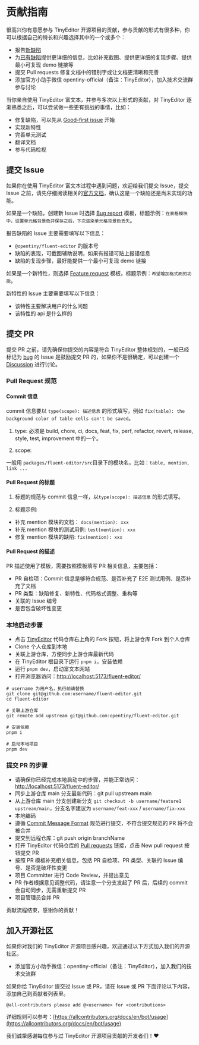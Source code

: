 # 贡献指南

很高兴你有意愿参与 TinyEditor 开源项目的贡献，参与贡献的形式有很多种，你可以根据自己的特长和兴趣选择其中的一个或多个：

- 报告[新缺陷](https://github.com/opentiny/fluent-editor/issues/new?assignees=&labels=%F0%9F%90%9B++bug&projects=&template=bug-report.yml&title=%F0%9F%90%9B+%5BBug%5D%3A+)
- 为[已有缺陷](https://github.com/opentiny/fluent-editor/labels/bug)提供更详细的信息，比如补充截图、提供更详细的复现步骤、提供最小可复现 demo 链接等
- 提交 Pull requests 修复文档中的错别字或让文档更清晰和完善
- 添加官方小助手微信 opentiny-official（备注：TinyEditor），加入技术交流群参与讨论

当你亲自使用 TinyEditor 富文本，并参与多次以上形式的贡献，对 TinyEditor 逐渐熟悉之后，可以尝试做一些更有挑战的事情，比如：

- 修复缺陷，可以先从 [Good-first issue](https://github.com/opentiny/fluent-editor/labels/good%20first%20issue) 开始
- 实现新特性
- 完善单元测试
- 翻译文档
- 参与代码检视

## 提交 Issue

如果你在使用 TinyEditor 富文本过程中遇到问题，欢迎给我们提交 Issue，提交 Issue 之前，请先仔细阅读相关的[官方文档](https://opentiny.github.io/fluent-editor)，确认这是一个缺陷还是尚未实现的功能。

如果是一个缺陷，创建新 Issue 时选择 [Bug report](https://github.com/opentiny/fluent-editor/issues/new?assignees=&labels=%F0%9F%90%9B++bug&projects=&template=bug-report.yml&title=%F0%9F%90%9B+%5BBug%5D%3A+) 模板，标题示例：`在表格模块中，设置单元格背景色并保存之后，下次渲染单元格背景色丢失`。

报告缺陷的 Issue 主要需要填写以下信息：

- `@opentiny/fluent-editor` 的版本号
- 缺陷的表现，可截图辅助说明，如果有报错可贴上报错信息
- 缺陷的复现步骤，最好能提供一个最小可复现 demo 链接

如果是一个新特性，则选择 [Feature request](https://github.com/opentiny/fluent-editor/issues/new?assignees=&labels=%E2%9C%A8+feature&projects=&template=feature-request.yml&title=%E2%9C%A8+%5BFeature%5D%3A+) 模板，标题示例：`希望增加格式刷的功能`。

新特性的 Issue 主要需要填写以下信息：

- 该特性主要解决用户的什么问题
- 该特性的 api 是什么样的

## 提交 PR

提交 PR 之前，请先确保你提交的内容是符合 TinyEditor 整体规划的，一般已经标记为 [bug](https://github.com/opentiny/fluent-editor/labels/bug) 的 Issue 是鼓励提交 PR 的，如果你不是很确定，可以创建一个 [Discussion](https://github.com/opentiny/fluent-editor/discussions) 进行讨论。

### Pull Request 规范

#### Commit 信息

commit 信息要以 `type(scope): 描述信息` 的形式填写，例如 `fix(table): the background color of table cells can't be saved`。

1. type: 必须是 build, chore, ci, docs, feat, fix, perf, refactor, revert, release, style, test, improvement 中的一个。

2. scope:

一般用 `packages/fluent-editor/src`目录下的模块名，比如：`table, mention, link ...`

#### Pull Request 的标题

1. 标题的规范与 commit 信息一样，以`type(scope): 描述信息` 的形式填写。

2. 标题示例:

- 补充 mention 模块的文档： `docs(mention): xxx`
- 补充 mention 模块的测试用例: `test(mention): xxx`
- 修复 mention 模块的缺陷: `fix(mention): xxx`

#### Pull Request 的描述

PR 描述使用了模板，需要按照模板填写 PR 相关信息，主要包括：

- PR 自检项：Commit 信息是够符合规范、是否补充了 E2E 测试用例、是否补充了文档
- PR 类型：缺陷修复、新特性、代码格式调整、重构等
- 关联的 Issue 编号
- 是否包含破坏性变更

### 本地启动步骤

- 点击 [TinyEditor](https://github.com/opentiny/fluent-editor) 代码仓库右上角的 Fork 按钮，将上游仓库 Fork 到个人仓库
- Clone 个人仓库到本地
- 关联上游仓库，方便同步上游仓库最新代码
- 在 TinyEditor 根目录下运行 `pnpm i`，安装依赖
- 运行 `pnpm dev`，启动富文本网站
- 打开浏览器访问：[http://localhost:5173/fluent-editor/](http://localhost:5173/fluent-editor/)

```shell
# username 为用户名，执行前请替换
git clone git@github.com:username/fluent-editor.git
cd fluent-editor

# 关联上游仓库
git remote add upstream git@github.com:opentiny/fluent-editor.git

# 安装依赖
pnpm i

# 启动本地项目
pnpm dev
```

### 提交 PR 的步骤

- 请确保你已经完成本地启动中的步骤，并能正常访问：[http://localhost:5173/fluent-editor/](http://localhost:5173/fluent-editor/)
- 同步上游仓库 main 分支最新代码：git pull upstream main
- 从上游仓库 main 分支创建新分支 `git checkout -b username/feature1 upstream/main`，分支名字建议为 `username/feat-xxx` / `username/fix-xxx`
- 本地编码
- 遵循 [Commit Message Format](https://www.conventionalcommits.org/zh-hans/v1.0.0/) 规范进行提交，不符合提交规范的 PR 将不会被合并
- 提交到远程仓库：git push origin branchName
- 打开 TinyEditor 代码仓库的 [Pull requests](https://github.com/opentiny/fluent-editor/pulls) 链接，点击 New pull request 按钮提交 PR
- 按照 PR 模板补充相关信息，包括 PR 自检项、PR 类型、关联的 Issue 编号、是否是破坏性变更
- 项目 Committer 进行 Code Review，并提出意见
- PR 作者根据意见调整代码，请注意一个分支发起了 PR 后，后续的 commit 会自动同步，无需重新提交 PR
- 项目管理员合并 PR

贡献流程结束，感谢你的贡献！

## 加入开源社区

如果你对我们的 TinyEditor 开源项目感兴趣，欢迎通过以下方式加入我们的开源社区。

- 添加官方小助手微信：opentiny-official（备注：TinyEditor），加入我们的技术交流群

如果你给 TinyEditor 提交过 Issue 或 PR，请在 Issue 或 PR 下面评论以下内容，添加自己到贡献者列表里。

```
@all-contributors please add @<username> for <contributions>
```

详细规则可以参考：[https://allcontributors.org/docs/en/bot/usage](https://allcontributors.org/docs/en/bot/usage)

我们诚挚感谢每位参与过 TinyEditor 开源项目贡献的开发者们！❤
